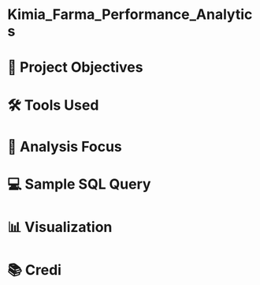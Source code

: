 # Kimia_Farma_Performance_Analytics
# 🎯 Project Objectives
# 🛠️ Tools Used
# 🔎 Analysis Focus
# 💻 Sample SQL Query
# 📊 Visualization
# 📚 Credi
